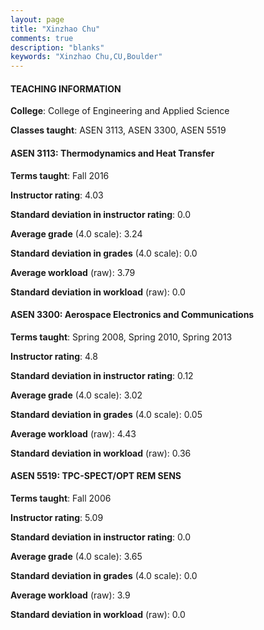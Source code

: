 ```yaml
---
layout: page
title: "Xinzhao Chu" 
comments: true
description: "blanks"
keywords: "Xinzhao Chu,CU,Boulder"
---
```

<head>
<script src="https://ajax.googleapis.com/ajax/libs/jquery/2.1.3/jquery.min.js"></script>
<script src="https://dl.dropboxusercontent.com/s/pc42nxpaw1ea4o9/highcharts.js?dl=0"></script>
<!-- <script src="../assets/js/highcharts.js"></script> -->
<style type="text/css">@font-face {
	font-family: "Bebas Neue";
	src: url(https://www.filehosting.org/file/details/544349/BebasNeue Regular.otf) format("opentype");
	}
	h1.Bebas { 
		font-family: "Bebas Neue", Verdana, Tahoma;
	}
</style>
</head>
	   
#### TEACHING INFORMATION

**College**: College of Engineering and Applied Science

**Classes taught**: ASEN 3113, ASEN 3300, ASEN 5519

#### ASEN 3113: Thermodynamics and Heat Transfer

**Terms taught**: Fall 2016

**Instructor rating**: 4.03

**Standard deviation in instructor rating**: 0.0

**Average grade** (4.0 scale): 3.24

**Standard deviation in grades** (4.0 scale): 0.0

**Average workload** (raw): 3.79

**Standard deviation in workload** (raw): 0.0

#### ASEN 3300: Aerospace Electronics and Communications

**Terms taught**: Spring 2008, Spring 2010, Spring 2013

**Instructor rating**: 4.8

**Standard deviation in instructor rating**: 0.12

**Average grade** (4.0 scale): 3.02

**Standard deviation in grades** (4.0 scale): 0.05

**Average workload** (raw): 4.43

**Standard deviation in workload** (raw): 0.36

#### ASEN 5519: TPC-SPECT/OPT REM SENS

**Terms taught**: Fall 2006

**Instructor rating**: 5.09

**Standard deviation in instructor rating**: 0.0

**Average grade** (4.0 scale): 3.65

**Standard deviation in grades** (4.0 scale): 0.0

**Average workload** (raw): 3.9

**Standard deviation in workload** (raw): 0.0

